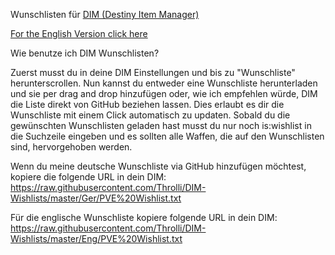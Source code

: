 Wunschlisten für [DIM (Destiny Item Manager)](https://app.destinyitemmanager.com/4611686018468280319/d2/inventory)

[For the English Version click here](https://github.com/Throlli/DIM-Wishlists)

Wie benutze ich DIM Wunschlisten?

Zuerst musst du in deine DIM Einstellungen und bis zu "Wunschliste" herunterscrollen. Nun kannst du entweder eine Wunschliste herunterladen und sie per drag and drop hinzufügen oder, wie ich empfehlen würde, DIM die Liste direkt von GitHub beziehen lassen. Dies erlaubt es dir die Wunschliste mit einem Click automatisch zu updaten.
Sobald du die gewünschten Wunschlisten geladen hast musst du nur noch is:wishlist in die Suchzeile eingeben und es sollten alle Waffen, die auf den Wunschlisten sind, hervorgehoben werden.

Wenn du meine deutsche Wunschliste via GitHub hinzufügen möchtest, kopiere die folgende URL in dein DIM:
https://raw.githubusercontent.com/Throlli/DIM-Wishlists/master/Ger/PVE%20Wishlist.txt

Für die englische Wunschliste kopiere folgende URL in dein DIM:
https://raw.githubusercontent.com/Throlli/DIM-Wishlists/master/Eng/PVE%20Wishlist.txt
